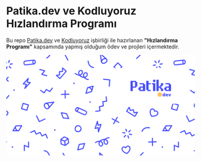 # Patika.dev ve Kodluyoruz Hızlandırma Programı

Bu repo [Patika.dev](www.patika.dev) ve [Kodluyoruz](https://www.kodluyoruz.org) işbirliği ile hazırlanan __"Hızlandırma Programı"__ kapsamında yapmış olduğum ödev ve projleri içermektedir.

![Patika.dev](background.png)
